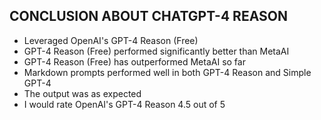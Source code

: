 ## CONCLUSION ABOUT CHATGPT-4 REASON
- Leveraged OpenAI's GPT-4 Reason (Free)
- GPT-4 Reason (Free) performed significantly better than MetaAI
- GPT-4 Reason (Free) has outperformed MetaAI so far
- Markdown prompts performed well in both GPT-4 Reason and Simple GPT-4
- The output was as expected
- I would rate OpenAI's GPT-4 Reason 4.5 out of 5